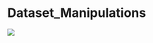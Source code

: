 # Dataset_Manipulations
![](https://github.com/UditBhaskar19/Radar_projects_and_Data_Analysis/blob/main/Nuscenes_mini_Radar_Data/Gif_movie/RadarPointCloudMovie_scene-0103.gif) 
